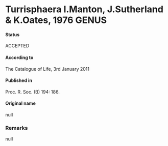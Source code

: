Turrisphaera I.Manton, J.Sutherland & K.Oates, 1976 GENUS
=======

#### Status
ACCEPTED

#### According to
The Catalogue of Life, 3rd January 2011

#### Published in
Proc. R. Soc. (B) 194: 186.

#### Original name
null

### Remarks
null